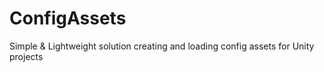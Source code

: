 # ConfigAssets
Simple &amp; Lightweight solution creating and loading config assets for Unity projects

